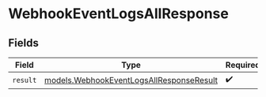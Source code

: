 # WebhookEventLogsAllResponse


## Fields

| Field                                                                                      | Type                                                                                       | Required                                                                                   | Description                                                                                |
| ------------------------------------------------------------------------------------------ | ------------------------------------------------------------------------------------------ | ------------------------------------------------------------------------------------------ | ------------------------------------------------------------------------------------------ |
| `result`                                                                                   | [models.WebhookEventLogsAllResponseResult](../models/webhookeventlogsallresponseresult.md) | :heavy_check_mark:                                                                         | N/A                                                                                        |